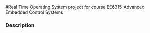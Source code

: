 
#Real Time Operating System project for course EE6315-Advanced Embedded Control Systems

### Description
